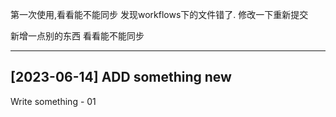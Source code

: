 第一次使用,看看能不能同步
发现workflows下的文件错了. 修改一下重新提交

新增一点别的东西 看看能不能同步

---
[2023-06-14] ADD something new
---
Write something - 01